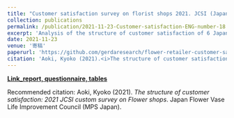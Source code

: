 ```yaml
---
title: "Customer satisfaction survey on florist shops 2021. JCSI (Japanese Customer Satisfaction Index) custom survey. English summary"  
collection: publications  
permalink: /publication/2021-11-23-Customer-satisfaction-ENG-number-18  
excerpt: 'Analysis of the structure of customer satisfaction of 6 Japanese Flower retailers. This research was entirely funded by a grant from the Japanese Ministry of Agriculture, Forestry and Fisheries (MAFF). The JCSI (Japanese Customer Satisfaction Index) custom survey. The JCSI has been conducted across a variety of service industries. Large-scale, industry-wise, formal customer satisfaction (CS) survey featuring real, brick-and-mortal flower stores is rare, presumably one of the first of its kind worldwide. <Results> 1. Hibiya Kadan marked a remarkably high standard of customer satisfaction (CS), scored 80.7 out of 100 points, which is on par with top service companies such as leading luxury city hotels. High quality perception leads to excellent value perception. Despite its handsome average purchase price, Hibiya Kadan overwhelms mass retailers in the evaluation of cost performance, too. The online purchase rate is estimated to be over 9%, attaining high customer satisfaction comparable to physical shops. 2. The CS scores of the 4 mass merchandisers underperformed the average. Ssupermarkets need more emotional impetus to boost a feeling of satisfaction, as shown by the emotion indices.  3. Around 20% of flower shop customers say that they felt dissatisfied in some way during the last 1 year of purchase experience. While 5.6% of customers express their discontent, 16% remain silent. Clear return procedure may be conducive to recovery or effective complaint handling.'  
date: 2021-11-23
venue: '寄稿'
paperurl: 'https://github.com/gerdaresearch/flower-retailer-customer-satisfaction-survey2021-Japan/blob/main/JCSI_consumer_satisfaction_survey_REPORT_flower_retailer_2021.pdf'
citation: 'Aoki, Kyoko (2021).<i>The structure of customer satisfaction: 2021 JCSI custom survey on Flower shops</i>.Japan Flower Vase Life Improvement Council (MPS Japan).'
---
```


**[Link_report, questionnaire, tables](https://github.com/gerdaresearch/flower-retailer-customer-satisfaction-survey2021-Japan)**

Recommended citation: Aoki, Kyoko (2021). *The structure of customer satisfaction: 2021 JCSI custom survey on Flower shops*. Japan Flower Vase Life Improvement Council (MPS Japan). 


